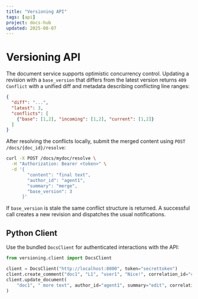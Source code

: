 ```yaml
---
title: "Versioning API"
tags: [api]
project: docs-hub
updated: 2025-08-07
---
```


# Versioning API

The document service supports optimistic concurrency control. Updating a
revision with a `base_version` that differs from the latest version returns
`409 Conflict` with a unified diff and metadata describing conflicting line
ranges:

```json
{
  "diff": "...",
  "latest": 3,
  "conflicts": [
    {"base": [1,2], "incoming": [1,2], "current": [1,2]}
  ]
}
```

After resolving the conflicts locally, submit the merged content using
`POST /docs/{doc_id}/resolve`:

```bash
curl -X POST /docs/mydoc/resolve \
  -H "Authorization: Bearer <token>" \
  -d '{
        "content": "final text",
        "author_id": "agent1",
        "summary": "merge",
        "base_version": 3
      }'
```

If `base_version` is stale the same conflict structure is returned. A
successful call creates a new revision and dispatches the usual notifications.

## Python Client

Use the bundled ``DocsClient`` for authenticated interactions with the API:

```python
from versioning.client import DocsClient

client = DocsClient("http://localhost:8000", token="secrettoken")
client.create_comment("doc1", "L1", "user1", "Nice!", correlation_id="c-1")
client.update_document(
    "doc1", " more text", author_id="agent1", summary="edit", correlation_id="c-2"
)
```
